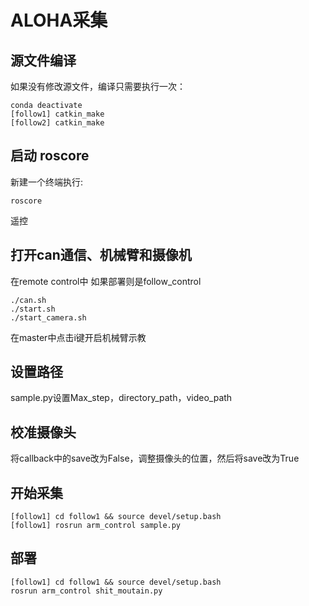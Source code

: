 
# ALOHA采集
## 源文件编译

如果没有修改源文件，编译只需要执行一次：

```shell
conda deactivate
[follow1] catkin_make
[follow2] catkin_make
```
## 启动 roscore
新建一个终端执行:

```shell
roscore
```
遥控
## 打开can通信、机械臂和摄像机
在remote control中 如果部署则是follow_control
```shell
./can.sh
./start.sh
./start_camera.sh
```
在master中点击i键开启机械臂示教


## 设置路径
sample.py设置Max_step，directory_path，video_path

## 校准摄像头
将callback中的save改为False，调整摄像头的位置，然后将save改为True

## 开始采集

```shell
[follow1] cd follow1 && source devel/setup.bash
[follow1] rosrun arm_control sample.py
```

## 部署
```shell
[follow1] cd follow1 && source devel/setup.bash 
rosrun arm_control shit_moutain.py
```


